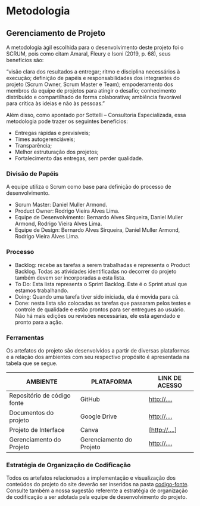 
# Metodologia


## Gerenciamento de Projeto
A metodologia ágil escolhida para o desenvolvimento deste projeto foi o SCRUM, pois como citam Amaral, Fleury e Isoni (2019, p. 68), seus benefícios são:

“visão clara dos resultados a entregar; ritmo e disciplina necessários à execução; definição de papéis e responsabilidades dos integrantes do projeto (Scrum Owner, Scrum Master e Team); empoderamento dos membros da equipe de projetos para atingir o desafio; conhecimento distribuído e compartilhado de forma colaborativa; ambiência favorável para crítica às ideias e não às pessoas.”

Além disso, como apontado por Sottelli – Consultoria Especializada, essa metodologia pode trazer os seguintes benefícios:
- Entregas rápidas e previsíveis;
- Times autogerenciáveis;
- Transparência;
- Melhor estruturação dos projetos;
- Fortalecimento das entregas, sem perder qualidade.


### Divisão de Papéis

A equipe utiliza o Scrum como base para definição do processo de desenvolvimento.
- Scrum Master: Daniel Muller Armond.
- Product Owner: Rodrigo Vieira Alves Lima.
- Equipe de Desenvolvimento: Bernardo Alves Sirqueira, Daniel Muller Armond, Rodrigo Vieira Alves Lima.
- Equipe de Design: Bernardo Alves Sirqueira, Daniel Muller Armond, Rodrigo Vieira Alves Lima.


### Processo
- Backlog: recebe as tarefas a serem trabalhadas e representa o Product Backlog. Todas as atividades identificadas no decorrer do projeto também devem ser incorporadas a esta lista. 
- To Do: Esta lista representa o Sprint Backlog. Este é o Sprint atual que estamos trabalhando. 
- Doing: Quando uma tarefa tiver sido iniciada, ela é movida para cá. 
- Done: nesta lista são colocadas as tarefas que passaram pelos testes e controle de qualidade e estão prontos para ser entregues ao usuário. Não há mais edições ou revisões necessárias, ele está agendado e pronto para a ação.
  
### Ferramentas

Os artefatos do projeto são desenvolvidos a partir de diversas plataformas e a relação dos ambientes com seu respectivo propósito é apresentada na tabela que se segue.

| AMBIENTE                            | PLATAFORMA                         | LINK DE ACESSO                         |
|-------------------------------------|------------------------------------|----------------------------------------|
| Repositório de código fonte         | GitHub                             | [http://....](https://github.com/ICEI-PUC-Minas-PMV-ADS/pmv-ads-2023-2-e1-proj-web-t11-pmv-ads-2023-2-e1-proj-vendaingressos)                           |
| Documentos do projeto               | Google Drive                             | [http://....](https://drive.google.com/drive/folders/1WmcM98Lz9N-tKDSkuthcorr8lS1sfzvI)                            |
| Projeto de Interface                | Canva                              | [[http://....](https://www.canva.com/design/DAFvpdPBxhQ/JeevDX0kVXUPg3VAS8-O0g/edit?locale=en&ui=eyJBIjp7IkUiOnsiQSI6dHJ1ZX19fQ)]            |
| Gerenciamento do Projeto            | Gerenciamento do Projeto                    | [http://....](https://trello.com/b/0Zb80qDf/venda-ingressos-tec)                            |


### Estratégia de Organização de Codificação 

Todos os artefatos relacionados a implementação e visualização dos conteúdos do projeto do site deverão ser inseridos na pasta [codigo-fonte](http://https://github.com/ICEI-PUC-Minas-PMV-ADS/WebApplicationProject-Template-v2/tree/main/codigo-fonte). Consulte também a nossa sugestão referente a estratégia de organização de codificação a ser adotada pela equipe de desenvolvimento do projeto.
